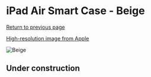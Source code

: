 # iPad Air Smart Case - Beige

[Return to previous page](/ipad_air)

[High-resolution image from Apple](https://store.storeimages.cdn-apple.com/8756/as-images.apple.com/is/MF048?wid=4500&hei=4500&fmt=png)

<div style="width: 512px"><img src="/almost_uncompressed/MF048.webp" alt="Beige"></div>

## Under construction
